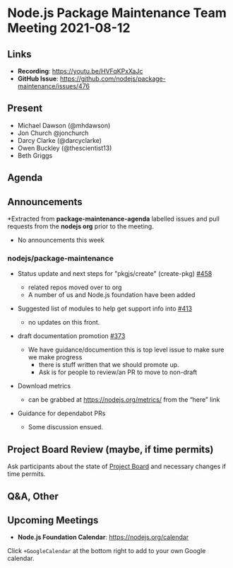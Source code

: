 # Node.js  Package Maintenance Team Meeting 2021-08-12

## Links

* **Recording**: <https://youtu.be/HVFqKPxXaJc>  
* **GitHub Issue**: <https://github.com/nodejs/package-maintenance/issues/476>

## Present

* Michael Dawson (@mhdawson)
* Jon Church @jonchurch
* Darcy Clarke (@darcyclarke)
* Owen Buckley (@thescientist13)
* Beth Griggs

## Agenda

## Announcements

*Extracted from **package-maintenance-agenda** labelled issues and pull requests from the **nodejs org** prior to the meeting.

* No announcements this week

### nodejs/package-maintenance

* Status update and next steps for "pkgjs/create" (create-pkg) [#458](https://github.com/nodejs/package-maintenance/issues/458)
  * related repos moved over to org
  * A number of us and Node.js foundation have been added

* Suggested list of modules to help get support info into [#413](https://github.com/nodejs/package-maintenance/issues/413)
  * no updates on this front.

* draft documentation promotion [#373](https://github.com/nodejs/package-maintenance/issues/373)
  * We have guidance/documention this is top level issue to make sure we make progress
    * there is stuff written that we should promote up.
    * Ask is for people to review/an PR to move to non-draft

* Download metrics
  * can be grabbed at <https://nodejs.org/metrics/> from the “here” link

* Guidance for dependabot PRs
  * Some discussion ensued.

## Project Board Review (maybe, if time permits)

Ask participants about the state of [Project Board](https://github.com/nodejs/package-maintenance/projects/1) and necessary changes if time permits.

## Q&A, Other

## Upcoming Meetings

* **Node.js Foundation Calendar**: <https://nodejs.org/calendar>

Click `+GoogleCalendar` at the bottom right to add to your own Google calendar.
